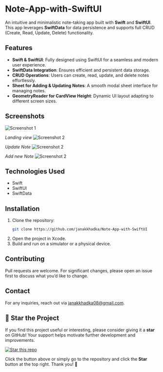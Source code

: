 
# Note-App-with-SwiftUI

An intuitive and minimalistic note-taking app built with **Swift** and **SwiftUI**. This app leverages **SwiftData** for data persistence and supports full CRUD (Create, Read, Update, Delete) functionality.

## Features

- **Swift & SwiftUI**: Fully designed using SwiftUI for a seamless and modern user experience.
- **SwiftData Integration**: Ensures efficient and persistent data storage.
- **CRUD Operations**: Users can create, read, update, and delete notes effortlessly.
- **Sheet for Adding & Updating Notes**: A smooth modal sheet interface for managing notes.
- **GeometryReader for CardView Height**: Dynamic UI layout adapting to different screen sizes.

## Screenshots


![Screenshot 1](images/main.png)  


*Landing view*
![Screenshot 2](images/1.png)  


*Update Note*
![Screenshot 2](images/2.png)  


*Add new Note*
![Screenshot 2](images/3.png)  


## Technologies Used

- Swift
- SwiftUI
- SwiftData

## Installation

1. Clone the repository:
   ```sh
   git clone https://github.com/janakkhadka/Note-App-with-SwiftUI
   ```
2. Open the project in Xcode.
3. Build and run on a simulator or a physical device.

## Contributing

Pull requests are welcome. For significant changes, please open an issue first to discuss what you’d like to change.


## Contact

For any inquiries, reach out via janakkhadka08@gmail.com.


## 🌟 Star the Project

If you find this project useful or interesting, please consider giving it a **star** on GitHub! Your support helps motivate further development and improvements.

[![Star this repo](https://img.shields.io/github/stars/janakkhadka/Note-App-with-SwiftUI?style=social)](https://github.com/janakkhadka/Note-App-with-SwiftUI/stargazers)

Click the button above or simply go to the repository and click the **Star** button at the top right. Thank you! 🚀


